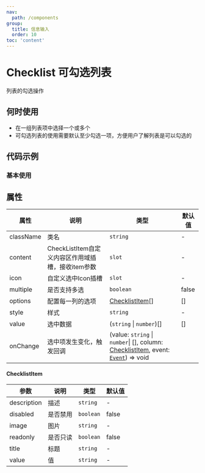 ```yaml
---
nav:
  path: /components
group:
  title: 信息输入
  order: 10
toc: 'content'
---
```

# Checklist 可勾选列表
列表的勾选操作
## 何时使用
- 在一组列表项中选择一个或多个
- 可勾选列表的使用需要默认至少勾选一项，方便用户了解列表是可以勾选的

## 代码示例
### 基本使用
<code src='pages/Checklist/index'></code>

## 属性

| 属性 | 说明 | 类型 | 默认值 |
| -----|-----|-----|-----|
| className | 类名| `string` | - |
| content | CheckListItem自定义内容区作用域插槽，接收item参数  | `slot` | - |
| icon | 自定义选中Icon插槽 | `slot` |  - |
| multiple |  是否支持多选 | `boolean` | false | 
| options | 配置每一列的选项 | [ChecklistItem](#checklistitem)[] | [] |
| style | 样式| `string` | - |
| value | 选中数据 | (`string` \| `number`)[] | [] | 
| onChange | 选中项发生变化，触发回调 | (value: `string` \| `number`&#124; [], column: [ChecklistItem](#checklistitem), event:  [`Event`](https://opendocs.alipay.com/mini/framework/event-object)) => void |

#### ChecklistItem

| 参数 | 说明 | 类型 | 默认值 |
| -----|-----|-----|-----|
| description | 描述 | `string` | - |
| disabled | 是否禁用 | `boolean` | false |
| image | 图片 | `string` | - |
| readonly | 是否只读 | `boolean` | false |
| title | 标题 | `string` | - |
| value | 值 | `string` | - |


